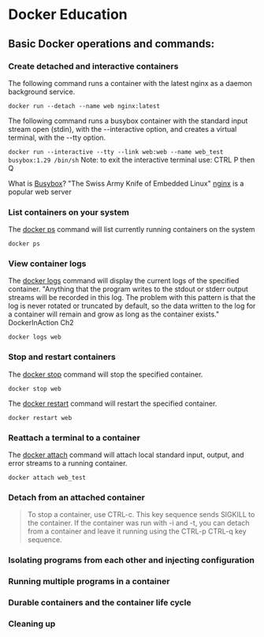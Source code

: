 # Docker Education

## Basic Docker operations and commands:

### Create detached and interactive containers   

The following command runs a container with the latest nginx as a daemon background service. 

`docker run --detach --name web nginx:latest`

The following command runs a busybox container with the standard input stream open (stdin), with the --interactive option, and creates a virtual terminal, with the --tty option.

`docker run --interactive --tty --link web:web --name web_test busybox:1.29 /bin/sh`
Note: to exit the interactive terminal use: CTRL P then Q

What is [Busybox](https://hub.docker.com/_/busybox)? "The Swiss Army Knife of Embedded Linux"
[nginx](https://hub.docker.com/_/nginx) is a popular web server

### List containers on your system
The [docker ps](https://docs.docker.com/engine/reference/commandline/ps/) command will list currently running containers on the system

`docker ps`

### View container logs    
The [docker logs](https://docs.docker.com/engine/reference/commandline/logs/) command will display the current logs of the specified container. "Anything that the program writes to the stdout or stderr output streams will be recorded in this log. The problem with this pattern is that the log is never rotated or truncated by default, so the data written to the log for a container will remain and grow as long as the container exists." DockerInAction Ch2

`docker logs web`
### Stop and restart containers      
The [docker stop](https://docs.docker.com/engine/reference/commandline/stop/) command will stop the specified container. 

`docker stop web`

The [docker restart](https://docs.docker.com/engine/reference/commandline/restart/) command will restart the specified container.

`docker restart web`

### Reattach a terminal to a container    
The [docker attach](https://docs.docker.com/engine/reference/commandline/attach/) command will attach local standard input, output, and error streams to a running container.

`docker attach web_test`
### Detach from an attached container
> To stop a container, use CTRL-c. This key sequence sends SIGKILL to the container. If the container was run with -i and -t, you can detach from a container and leave it running using the CTRL-p CTRL-q key sequence.

### Isolating programs from each other and injecting configuration

### Running multiple programs in a container 

### Durable containers and the container life cycle  

### Cleaning up

